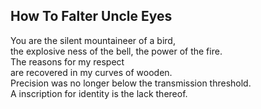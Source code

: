How To Falter Uncle Eyes
------------------------
You are the silent mountaineer of a bird,  
the explosive ness of the bell, the power of the fire.  
The reasons for my respect  
are recovered in my curves of wooden.  
Precision was no longer below the transmission threshold.  
A inscription for identity is the lack thereof.  
